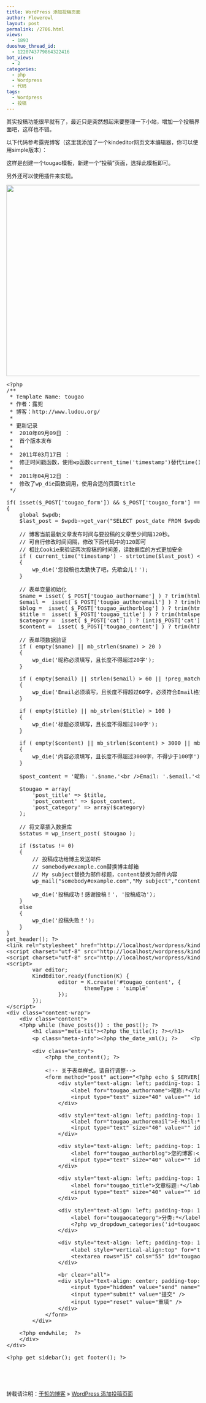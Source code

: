 ```yaml
---
title: WordPress 添加投稿页面
author: Flowerowl
layout: post
permalink: /2706.html
views:
  - 1893
duoshuo_thread_id:
  - 1220743779864322416
bot_views:
  - 2
categories:
  - php
  - Wordpress
  - 代码
tags:
  - Wordpress
  - 投稿
---
```

其实投稿功能很早就有了，最近只是突然想起来要整理一下小站，增加一个投稿界面吧，这样也不错。

以下代码参考露兜博客（这里我添加了一个kindeditor网页文本编辑器，你可以使用simple版本）：

这样是创建一个tougao模板，新建一个“投稿”页面，选择此模板即可。

另外还可以使用插件来实现。

[<img class="alignnone size-full wp-image-2707" title="tougao" src="http://lazynight.me/wp-content/uploads/2012/11/tougao.jpg" alt="" width="826" height="499" />][1]

<pre class="lang:php decode:true" title="投稿功能简单实现">&lt;?php
/**
 * Template Name: tougao
 * 作者：露兜
 * 博客：http://www.ludou.org/
 * 
 * 更新记录
 *  2010年09月09日 ：
 *  首个版本发布
 *  
 *  2011年03月17日 ：
 *  修正时间戳函数，使用wp函数current_time('timestamp')替代time()
 *  
 *  2011年04月12日 ：
 *  修改了wp_die函数调用，使用合适的页面title
 */

if( isset($_POST['tougao_form']) && $_POST['tougao_form'] == 'send')
{
    global $wpdb;
    $last_post = $wpdb-&gt;get_var("SELECT post_date FROM $wpdb-&gt;posts WHERE post_type = 'post' ORDER BY post_date DESC LIMIT 1");

    // 博客当前最新文章发布时间与要投稿的文章至少间隔120秒。
    // 可自行修改时间间隔，修改下面代码中的120即可
    // 相比Cookie来验证两次投稿的时间差，读数据库的方式更加安全
    if ( current_time('timestamp') - strtotime($last_post) &lt; 120 )
    {
        wp_die('您投稿也太勤快了吧，先歇会儿！');
    }

    // 表单变量初始化
    $name = isset( $_POST['tougao_authorname'] ) ? trim(htmlspecialchars($_POST['tougao_authorname'], ENT_QUOTES)) : '';
    $email =  isset( $_POST['tougao_authoremail'] ) ? trim(htmlspecialchars($_POST['tougao_authoremail'], ENT_QUOTES)) : '';
    $blog =  isset( $_POST['tougao_authorblog'] ) ? trim(htmlspecialchars($_POST['tougao_authorblog'], ENT_QUOTES)) : '';
    $title =  isset( $_POST['tougao_title'] ) ? trim(htmlspecialchars($_POST['tougao_title'], ENT_QUOTES)) : '';
    $category =  isset( $_POST['cat'] ) ? (int)$_POST['cat'] : 0;
    $content =  isset( $_POST['tougao_content'] ) ? trim(htmlspecialchars($_POST['tougao_content'], ENT_QUOTES)) : '';

    // 表单项数据验证
    if ( empty($name) || mb_strlen($name) &gt; 20 )
    {
        wp_die('昵称必须填写，且长度不得超过20字');
    }

    if ( empty($email) || strlen($email) &gt; 60 || !preg_match("/^([a-z0-9\+_\-]+)(\.[a-z0-9\+_\-]+)*@([a-z0-9\-]+\.)+[a-z]{2,6}$/ix", $email))
    {
        wp_die('Email必须填写，且长度不得超过60字，必须符合Email格式');
    }

    if ( empty($title) || mb_strlen($title) &gt; 100 )
    {
        wp_die('标题必须填写，且长度不得超过100字');
    }

    if ( empty($content) || mb_strlen($content) &gt; 3000 || mb_strlen($content) &lt; 100)
    {
        wp_die('内容必须填写，且长度不得超过3000字，不得少于100字');
    }

    $post_content = '昵称: '.$name.'&lt;br /&gt;Email: '.$email.'&lt;br /&gt;blog: '.$blog.'&lt;br /&gt;内容:&lt;br /&gt;'.$content;

    $tougao = array(
        'post_title' =&gt; $title,
        'post_content' =&gt; $post_content,
        'post_category' =&gt; array($category)
    );

    // 将文章插入数据库
    $status = wp_insert_post( $tougao );

    if ($status != 0) 
    { 
        // 投稿成功给博主发送邮件
        // somebody#example.com替换博主邮箱
        // My subject替换为邮件标题，content替换为邮件内容
        wp_mail("somebody#example.com","My subject","content");

        wp_die('投稿成功！感谢投稿！', '投稿成功');
    }
    else
    {
        wp_die('投稿失败！');
    }
}
get_header(); ?&gt;
&lt;link rel="stylesheet" href="http://localhost/wordpress/kindeditor/themes/simple/simple.css" /&gt;
&lt;script charset="utf-8" src="http://localhost/wordpress/kindeditor/kindeditor.js"&gt;&lt;/script&gt;
&lt;script charset="utf-8" src="http://localhost/wordpress/kindeditor/lang/zh_CN.js"&gt;&lt;/script&gt;
&lt;script&gt;
        var editor;
        KindEditor.ready(function(K) {
                editor = K.create('#tougao_content', {
                        themeType : 'simple'
                });
        });
&lt;/script&gt;
&lt;div class="content-wrap"&gt;
	&lt;div class="content"&gt;
	&lt;?php while (have_posts()) : the_post(); ?&gt;
		&lt;h1 class="meta-tit"&gt;&lt;?php the_title(); ?&gt;&lt;/h1&gt;
		&lt;p class="meta-info"&gt;&lt;?php the_date_xml(); ?&gt; &nbsp;&nbsp; &lt;?php comments_popup_link('抢沙发', '1条评论', '%条评论'); ?&gt; &nbsp;&nbsp; &lt;?php if(function_exists('the_views')) the_views(); ?&gt;人浏览 &nbsp;&nbsp; &lt;?php edit_post_link('[编辑]'); ?&gt;&lt;/p&gt;

		&lt;div class="entry"&gt;
			&lt;?php the_content(); ?&gt;

			&lt;!-- 关于表单样式，请自行调整--&gt;
			&lt;form method="post" action="&lt;?php echo $_SERVER["REQUEST_URI"]; ?&gt;"&gt;
			    &lt;div style="text-align: left; padding-top: 10px;"&gt;
			        &lt;label for="tougao_authorname"&gt;昵称:*&lt;/label&gt;
			        &lt;input type="text" size="40" value="" id="tougao_authorname" name="tougao_authorname" /&gt;
			    &lt;/div&gt;

			    &lt;div style="text-align: left; padding-top: 10px;"&gt;
			        &lt;label for="tougao_authoremail"&gt;E-Mail:*&lt;/label&gt;
			        &lt;input type="text" size="40" value="" id="tougao_authoremail" name="tougao_authoremail" /&gt;
			    &lt;/div&gt;

			    &lt;div style="text-align: left; padding-top: 10px;"&gt;
			        &lt;label for="tougao_authorblog"&gt;您的博客:&lt;/label&gt;
			        &lt;input type="text" size="40" value="" id="tougao_authorblog" name="tougao_authorblog" /&gt;
			    &lt;/div&gt;

			    &lt;div style="text-align: left; padding-top: 10px;"&gt;
			        &lt;label for="tougao_title"&gt;文章标题:*&lt;/label&gt;
			        &lt;input type="text" size="40" value="" id="tougao_title" name="tougao_title" /&gt;
			    &lt;/div&gt;

			    &lt;div style="text-align: left; padding-top: 10px;"&gt;
			        &lt;label for="tougaocategorg"&gt;分类:*&lt;/label&gt;
			        &lt;?php wp_dropdown_categories('id=tougaocategorg&show_count=1&hierarchical=1'); ?&gt;
			    &lt;/div&gt;

			    &lt;div style="text-align: left; padding-top: 10px;"&gt;
			        &lt;label style="vertical-align:top" for="tougao_content"&gt;文章内容:*&lt;/label&gt;
			        &lt;textarea rows="15" cols="55" id="tougao_content" name="tougao_content"&gt;&lt;/textarea&gt;
			    &lt;/div&gt;

			    &lt;br clear="all"&gt;
			    &lt;div style="text-align: center; padding-top: 10px;"&gt;
			        &lt;input type="hidden" value="send" name="tougao_form" /&gt;
			        &lt;input type="submit" value="提交" /&gt;
			        &lt;input type="reset" value="重填" /&gt;
			    &lt;/div&gt;
			&lt;/form&gt;
		&lt;/div&gt;

	&lt;?php endwhile;  ?&gt;
	&lt;/div&gt;
&lt;/div&gt;

&lt;?php get_sidebar(); get_footer(); ?&gt;</pre>

&nbsp;

&nbsp;

转载请注明：[于哲的博客][2] &raquo; [WordPress 添加投稿页面][3]

 [1]: http://lazynight.me/wp-content/uploads/2012/11/tougao.jpg
 [2]: http://localhost/wordpress
 [3]: http://localhost/wordpress/2706.html